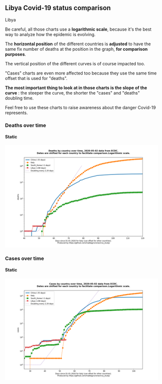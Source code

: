 ## Libya Covid-19 status comparison 

Libya



Be careful, all those charts use a **logarithmic scale**, because it's the best way to analyze how the epidemic is evolving.
 
The **horizontal position** of the different countries is **adjusted** to have the same fix number of deaths at the position in the graph, **for comparison purposes**.

The vertical position of the different curves is of course impacted too.

"Cases" charts are even more affected too because they use the same time offset that is used for "deaths".

**The most important thing to look at in those charts is the slope of the curve** : the steeper the curve, the shorter the "cases" and "deaths" doubling time.

Feel free to use these charts to raise awareness about the danger Covid-19 represents. 


 
### Deaths over time
 
#### Static
![Libya covid-19 deaths static chart](https://raw.githubusercontent.com/madlag/coronavirus_study/master/notebooks/graphs/2020-05-02/countries/Libya/2020-05-02_Libya_deaths.png "Libya covid-19 deaths static chart")   

 
### Cases over time
 
#### Static
![Libya covid-19 cases static chart](https://raw.githubusercontent.com/madlag/coronavirus_study/master/notebooks/graphs/2020-05-02/countries/Libya/2020-05-02_Libya_cases.png "Libya covid-19 cases static chart")   

